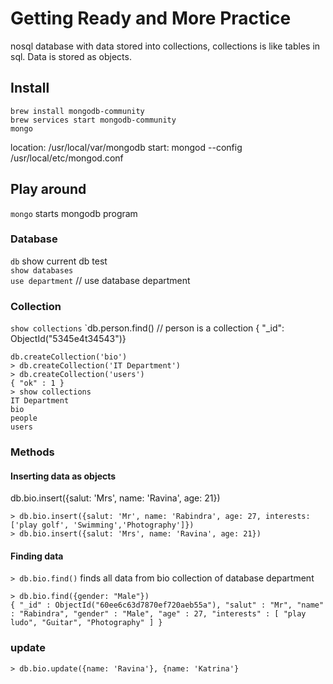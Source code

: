 # Getting Ready and More Practice

nosql database with data stored into collections, collections is like tables in sql. Data is stored as objects.

## Install

```
brew install mongodb-community
brew services start mongodb-community
mongo
```

location: /usr/local/var/mongodb
start: mongod --config /usr/local/etc/mongod.conf

## Play around

`mongo` starts mongodb program

### Database

`db` show current db test  
`show databases`  
`use department` // use database department

### Collection

`show collections`
`db.person.find() // person is a collection
{ "\_id": ObjectId("5345e4t34543")}

```
db.createCollection('bio')
> db.createCollection('IT Department')
> db.createCollection('users')
{ "ok" : 1 }
> show collections
IT Department
bio
people
users
```

### Methods

#### Inserting data as objects

db.bio.insert({salut: 'Mrs', name: 'Ravina', age: 21})

```
> db.bio.insert({salut: 'Mr', name: 'Rabindra', age: 27, interests:['play golf', 'Swimming','Photography']})
> db.bio.insert({salut: 'Mrs', name: 'Ravina', age: 21})
```

#### Finding data

`> db.bio.find()` finds all data from bio collection of database department

```
> db.bio.find({gender: "Male"})
{ "_id" : ObjectId("60ee6c63d7870ef720aeb55a"), "salut" : "Mr", "name" : "Rabindra", "gender" : "Male", "age" : 27, "interests" : [ "play ludo", "Guitar", "Photography" ] }
```

### update

`> db.bio.update({name: 'Ravina'}, {name: 'Katrina'} `
